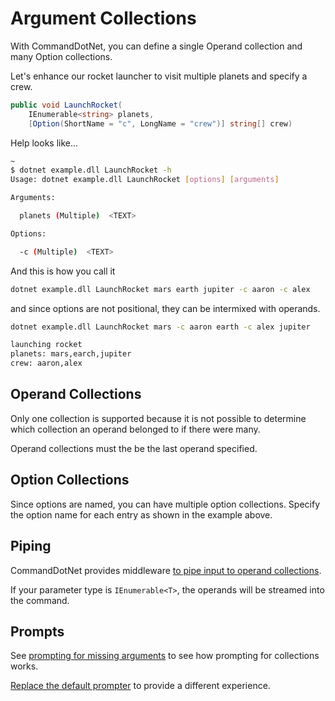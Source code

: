 # Argument Collections

With CommandDotNet, you can define a single Operand collection and many Option collections.

Let's enhance our rocket launcher to visit multiple planets and specify a crew.

```c#
public void LaunchRocket(
    IEnumerable<string> planets, 
    [Option(ShortName = "c", LongName = "crew")] string[] crew)
```

Help looks like...

```bash
~
$ dotnet example.dll LaunchRocket -h
Usage: dotnet example.dll LaunchRocket [options] [arguments]

Arguments:

  planets (Multiple)  <TEXT>

Options:

  -c (Multiple)  <TEXT>
```

And this is how you call it

```bash
dotnet example.dll LaunchRocket mars earth jupiter -c aaron -c alex
```

and since options are not positional, they can be intermixed with operands.

```bash
dotnet example.dll LaunchRocket mars -c aaron earth -c alex jupiter

launching rocket
planets: mars,earch,jupiter
crew: aaron,alex
```

## Operand Collections

Only one collection is supported because it is not possible to determine which collection an operand belonged to if there were many.

Operand collections must the be the last operand specified.

## Option Collections

Since options are named, you can have multiple option collections. Specify the option name for each entry as shown in the example above.

## Piping

CommandDotNet provides middleware [to pipe input to operand collections](../ArgumentValues/piped-arguments.md).

If your parameter type is `IEnumerable<T>`, the operands will be streamed into the command.

## Prompts

See [prompting for missing arguments](../ArgumentValues/prompting.md#prompting-for-missing-arguments) to see how prompting for collections works.

[Replace the default prompter](../ArgumentValues/prompting.md#prompting-from-within-the-command-method) to provide a different experience.